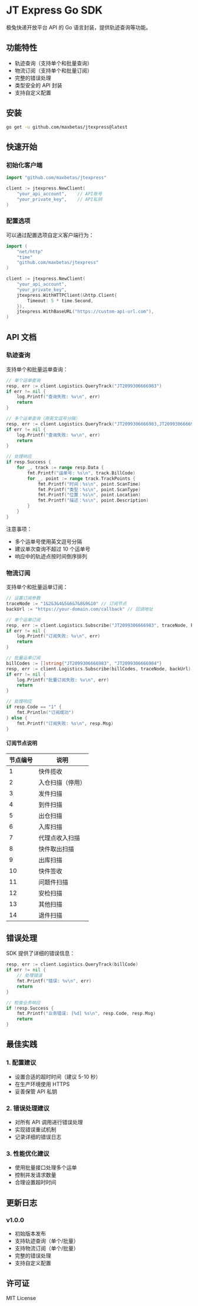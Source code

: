 # JT Express Go SDK

极兔快递开放平台 API 的 Go 语言封装，提供轨迹查询等功能。

## 功能特性

- 轨迹查询（支持单个和批量查询）
- 物流订阅（支持单个和批量订阅）
- 完整的错误处理
- 类型安全的 API 封装
- 支持自定义配置

## 安装

```bash
go get -u github.com/maxbetas/jtexpress@latest
```

## 快速开始

### 初始化客户端

```go
import "github.com/maxbetas/jtexpress"

client := jtexpress.NewClient(
    "your_api_account",    // API账号
    "your_private_key",    // API私钥
)
```

### 配置选项
可以通过配置选项自定义客户端行为：

```go
import (
    "net/http"
    "time"
    "github.com/maxbetas/jtexpress"
)

client := jtexpress.NewClient(
    "your_api_account",
    "your_private_key",
    jtexpress.WithHTTPClient(&http.Client{
        Timeout: 5 * time.Second,
    }),
    jtexpress.WithBaseURL("https://custom-api-url.com"),
)
```

## API 文档

### 轨迹查询

支持单个和批量运单查询：

```go
// 单个运单查询
resp, err := client.Logistics.QueryTrack("JT2099306666983")
if err != nil {
    log.Printf("查询失败: %v\n", err)
    return
}

// 多个运单查询（用英文逗号分隔）
resp, err := client.Logistics.QueryTrack("JT2099306666983,JT2099306666984")
if err != nil {
    log.Printf("查询失败: %v\n", err)
    return
}

// 处理响应
if resp.Success {
    for _, track := range resp.Data {
        fmt.Printf("运单号: %s\n", track.BillCode)
        for _, point := range track.TrackPoints {
            fmt.Printf("时间：%s\n", point.ScanTime)
            fmt.Printf("类型：%s\n", point.ScanType)
            fmt.Printf("位置：%s\n", point.Location)
            fmt.Printf("描述：%s\n", point.Description)
        }
    }
}
```

注意事项：
- 多个运单号使用英文逗号分隔
- 建议单次查询不超过 10 个运单号
- 响应中的轨迹点按时间倒序排列

### 物流订阅

支持单个和批量运单订阅：

```go
// 设置订阅参数
traceNode := "1&2&3&4&5&6&7&8&9&10" // 订阅节点
backUrl := "https://your-domain.com/callback" // 回调地址

// 单个运单订阅
resp, err := client.Logistics.Subscribe("JT2099306666983", traceNode, backUrl)
if err != nil {
    log.Printf("订阅失败: %v\n", err)
    return
}

// 批量运单订阅
billCodes := []string{"JT2099306666983", "JT2099306666984"}
resp, err := client.Logistics.Subscribe(billCodes, traceNode, backUrl)
if err != nil {
    log.Printf("批量订阅失败: %v\n", err)
    return
}

// 处理响应
if resp.Code == "1" {
    fmt.Println("订阅成功")
} else {
    fmt.Printf("订阅失败: %s\n", resp.Msg)
}
```

#### 订阅节点说明
| 节点编号 | 说明 |
|---------|------|
| 1 | 快件揽收 |
| 2 | 入仓扫描（停用）|
| 3 | 发件扫描 |
| 4 | 到件扫描 |
| 5 | 出仓扫描 |
| 6 | 入库扫描 |
| 7 | 代理点收入扫描 |
| 8 | 快件取出扫描 |
| 9 | 出库扫描 |
| 10 | 快件签收 |
| 11 | 问题件扫描 |
| 12 | 安检扫描 |
| 13 | 其他扫描 |
| 14 | 退件扫描 |

## 错误处理

SDK 提供了详细的错误信息：

```go
resp, err := client.Logistics.QueryTrack(billCode)
if err != nil {
    // 处理错误
    fmt.Printf("错误: %v\n", err)
    return
}

// 检查业务响应
if !resp.Success {
    fmt.Printf("业务错误: [%d] %s\n", resp.Code, resp.Msg)
    return
}
```

## 最佳实践

### 1. 配置建议
- 设置合适的超时时间（建议 5-10 秒）
- 在生产环境使用 HTTPS
- 妥善保管 API 私钥

### 2. 错误处理建议
- 对所有 API 调用进行错误处理
- 实现错误重试机制
- 记录详细的错误日志

### 3. 性能优化建议
- 使用批量接口处理多个运单
- 控制并发请求数量
- 合理设置超时时间

## 更新日志

### v1.0.0
- 初始版本发布
- 支持轨迹查询（单个/批量）
- 支持物流订阅（单个/批量）
- 完整的错误处理
- 支持自定义配置

## 许可证

MIT License 